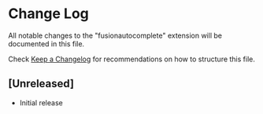 # Change Log

All notable changes to the "fusionautocomplete" extension will be documented in this file.

Check [Keep a Changelog](http://keepachangelog.com/) for recommendations on how to structure this file.

## [Unreleased]

- Initial release